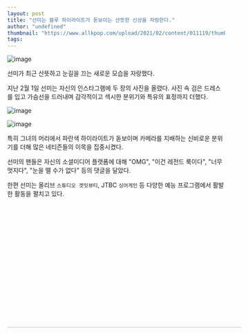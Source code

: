 ```yaml
---
layout: post
title: "선미는 블루 하이라이트가 돋보이는 산뜻한 신상을 자랑한다."
author: "undefined"
thumbnail: "https://www.allkpop.com/upload/2021/02/content/011119/thumb/1612196354-image.png"
tags: 
---
```



![image](https://www.allkpop.com/upload/2021/02/content/011119/1612196354-image.png)

선미가 최근 산뜻하고 눈길을 끄는 새로운 모습을 자랑했다.

지난 2월 1일 선미는 자신의 인스타그램에 두 장의 사진을 올렸다. 사진 속 검은 드레스를 입고 가슴선을 드러내며 감각적이고 섹시한 분위기와 특유의 표정까지 더했다.

![image](https://www.allkpop.com/upload/2021/02/content/011122/1612196541-instagramphotodownload.jpg)

![image](https://www.allkpop.com/upload/2021/02/content/011122/1612196544-instagramphotodownload.jpg)

특히 그녀의 머리에서 파란색 하이라이트가 돋보이며 카메라를 지배하는 신비로운 분위기를 더해 많은 네티즌들의 이목을 집중시켰다.

선미의 팬들은 자신의 소셜미디어 플랫폼에 대해 "OMG", "이건 레전드 룩이다", "너무 멋지다", "눈을 뗄 수가 없다" 등의 댓글을 달았다.

한편 선미는 올리브 `스튜디오 겟잇뷰티`, JTBC `싱어게인` 등 다양한 예능 프로그램에서 활발한 활동을 펼치고 있다.


<div class="video_wrapper" style="padding-top: 56.25%;">
    <iframe class="instagram-media" id="instagram-embed-0" src="https://www.instagram.com/p/CKvs4VijBFH/embed/captioned/?cr=1&amp;v=13&amp;wp=1080&amp;rd=https%3A%2F%2Fwww.allkpop.com&amp;rp=%2Farticle%2F2021%2F02%2Fsunmi-boasts-of-a-fresh-new-look-with-long-blue-highlights#%7B%22ci%22%3A0%2C%22os%22%3A3214.930000016466%2C%22ls%22%3A2781.2100000446662%2C%22le%22%3A3144.14999994915%7D" allowtransparency="true" allowfullscreen="true" frameborder="0" height="0" data-instgrm-payload-id="instagram-media-payload-0" scrolling="no" style="background: white; max-width: 540px; width: calc(100% - 2px); border-radius: 3px; border: 1px solid rgb(219, 219, 219); box-shadow: none; display: block; margin: 0px; min-width: 326px; padding: 0px; position: absolute;"></iframe>
</div>
